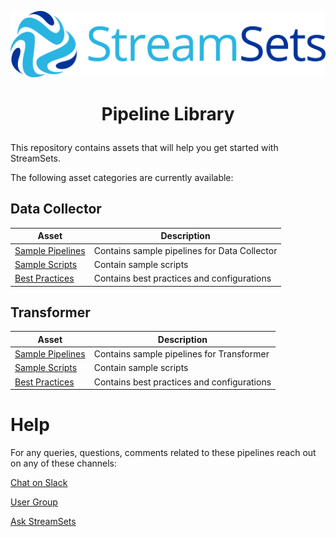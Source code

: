 ![StreamSets Logo](images/Full%20Color%20Transparent.png)

<h1><p align="center">Pipeline Library</p></h1>

This repository contains assets that will help you get started with StreamSets.  

The following asset categories are currently available:

## Data Collector

| Asset            | Description     |
| --------------- | --------------- |
| [Sample Pipelines](./datacollector/sample-pipelines) | Contains sample pipelines for Data Collector |
| [Sample Scripts](./datacollector/sample-scripts) | Contain sample scripts |
| [Best Practices](./datacollector/best-practices) | Contains best practices and configurations |

## Transformer

| Asset            | Description     |
| --------------- | --------------- |
| [Sample Pipelines](./transformer/sample-pipelines) | Contains sample pipelines for Transformer |
| [Sample Scripts](./transformer/sample-scripts) | Contain sample scripts |
| [Best Practices](./transformer/best-practices) | Contains best practices and configurations |

# Help

For any queries, questions, comments related to these pipelines reach out on any of these channels:

[Chat on Slack](https://streamsetters-slack.herokuapp.com/)

[User Group](https://groups.google.com/a/streamsets.com/d/forum/sdc-user)

[Ask StreamSets](https://ask.streamsets.com/questions/)
